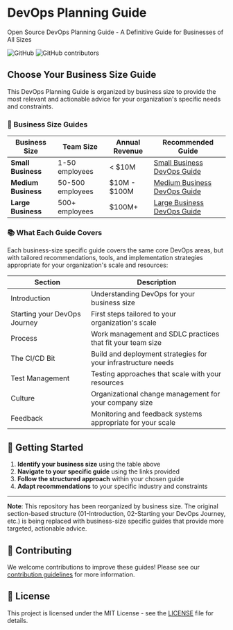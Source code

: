 # DevOps Planning Guide
Open Source DevOps Planning Guide - A Definitive Guide for Businesses of All Sizes

![GitHub](https://img.shields.io/github/license/daraoladapo/devopsplanningguide)  ![GitHub contributors](https://img.shields.io/github/contributors/daraoladapo/devopsplanningguide)

## Choose Your Business Size Guide

This DevOps Planning Guide is organized by business size to provide the most relevant and actionable advice for your organization's specific needs and constraints.

### 🏢 Business Size Guides

| Business Size | Team Size | Annual Revenue | Recommended Guide |
|---------------|-----------|----------------|-------------------|
| **Small Business** | 1-50 employees | < $10M | [Small Business DevOps Guide](./Small-Business-Guide/) |
| **Medium Business** | 50-500 employees | $10M - $100M | [Medium Business DevOps Guide](./Medium-Business-Guide/) |
| **Large Business** | 500+ employees | $100M+ | [Large Business DevOps Guide](./Large-Business-Guide/) |

### 📚 What Each Guide Covers

Each business-size specific guide covers the same core DevOps areas, but with tailored recommendations, tools, and implementation strategies appropriate for your organization's scale and resources:

Section | Description
--|--
Introduction| Understanding DevOps for your business size
Starting your DevOps Journey| First steps tailored to your organization's scale
Process| Work management and SDLC practices that fit your team size
The CI/CD Bit| Build and deployment strategies for your infrastructure needs
Test Management| Testing approaches that scale with your resources
Culture| Organizational change management for your company size
Feedback| Monitoring and feedback systems appropriate for your scale

## 🚀 Getting Started

1. **Identify your business size** using the table above
2. **Navigate to your specific guide** using the links provided
3. **Follow the structured approach** within your chosen guide
4. **Adapt recommendations** to your specific industry and constraints

---

**Note**: This repository has been reorganized by business size. The original section-based structure (01-Introduction, 02-Starting your DevOps Journey, etc.) is being replaced with business-size specific guides that provide more targeted, actionable advice.

## 🤝 Contributing

We welcome contributions to improve these guides! Please see our [contribution guidelines](./CONTRIBUTING.md) for more information.

## 📄 License

This project is licensed under the MIT License - see the [LICENSE](LICENSE) file for details.
